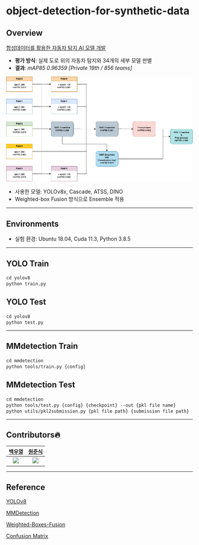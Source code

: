 # object-detection-for-synthetic-data


## Overview
[합성데이터를 활용한 자동차 탐지 AI 모델 개발](https://dacon.io/competitions/official/236107/overview/description)
- **평가 방식**: 실제 도로 위의 자동차 탐지와 34개의 세부 모델 판별
- **결과**: *mAP85 0.96359 [Private 19th / 856 teams]*

<img src="assets/pipeline.png">

- 사용한 모델: YOLOv8x, Cascade, ATSS, DINO
- Weighted-box Fusion 방식으로 Ensemble 적용

---

## Environments
- 실험 환경: Ubuntu 18.04, Cuda 11.3, Python 3.8.5

---

## YOLO Train

```shell
cd yolov8
python train.py
```

## YOLO Test

```shell
cd yolov8
python test.py
```

---

## MMdetection Train

```shell
cd mmdetection
python tools/train.py {config}
```

## MMdetection Test

```shell
cd mmdetection
python tools/test.py {config} {checkpoint} --out {pkl file name}
python utils/pkl2submission.py {pkl file path} {submission file path}
```
---

## Contributors🔥
| [백우열](https://github.com/wooyeolBaek) | [원준식](https://github.com/JSJSWON) | 
| :-: | :-: |
| <img src="https://avatars.githubusercontent.com/wooyeolBaek" width="300"> | <img src="https://avatars.githubusercontent.com/u/94570503?v=4" width="300"> 

---

## Reference
[YOLOv8](https://github.com/ultralytics/ultralytics)

[MMDetection](https://github.com/open-mmlab/mmdetection)

[Weighted-Boxes-Fusion](https://github.com/ZFTurbo/Weighted-Boxes-Fusion)

[Confusion Matrix](https://stages.ai/competitions/218/discussion/talk/post/1817)